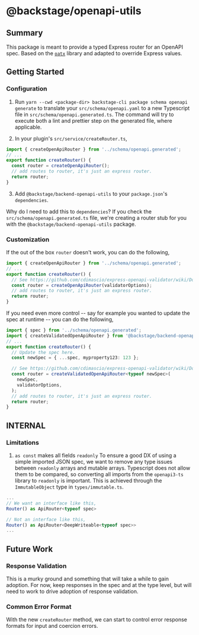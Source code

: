 # @backstage/openapi-utils

## Summary

This package is meant to provide a typed Express router for an OpenAPI spec. Based on the [`oatx`](https://github.com/varanauskas/oatx) library and adapted to override Express values.

## Getting Started

### Configuration

1. Run `yarn --cwd <package-dir> backstage-cli package schema openapi generate` to translate your `src/schema/openapi.yaml` to a new Typescript file in `src/schema/openapi.generated.ts`. The command will try to execute both a lint and prettier step on the generated file, where applicable.

2. In your plugin's `src/service/createRouter.ts`,

```ts
import { createOpenApiRouter } from '../schema/openapi.generated';
// ...
export function createRouter() {
  const router = createOpenApiRouter();
  // add routes to router, it's just an express router.
  return router;
}
```

3. Add `@backstage/backend-openapi-utils` to your `package.json`'s `dependencies`.

Why do I need to add this to `dependencies`? If you check the `src/schema/openapi.generated.ts` file, we're creating a router stub for you with the `@backstage/backend-openapi-utils` package.

### Customization

If the out of the box `router` doesn't work, you can do the following,

```ts
import { createOpenApiRouter } from '../schema/openapi.generated';
// ...
export function createRouter() {
  // See https://github.com/cdimascio/express-openapi-validator/wiki/Documentation for available options.
  const router = createOpenApiRouter(validatorOptions);
  // add routes to router, it's just an express router.
  return router;
}
```

If you need even more control -- say for example you wanted to update the spec at runtime -- you can do the following,

```ts
import { spec } from '../schema/openapi.generated';
import { createValidatedOpenApiRouter } from '@backstage/backend-openapi-utils';
// ...
export function createRouter() {
  // Update the spec here.
  const newSpec = { ...spec, myproperty123: 123 };

  // See https://github.com/cdimascio/express-openapi-validator/wiki/Documentation for available options.
  const router = createValidatedOpenApiRouter<typeof newSpec>(
    newSpec,
    validatorOptions,
  );
  // add routes to router, it's just an express router.
  return router;
}
```

## INTERNAL

### Limitations

1. `as const` makes all fields `readonly`
   To ensure a good DX of using a simple imported JSON spec, we want to remove any type issues between `readonly` arrays and mutable arrays. Typescript does not allow them to be compared, so converting all imports from the `openapi3-ts` library to `readonly` is important. This is achieved through the `ImmutableObject` type in `types/immutable.ts`.

```ts
...
// We want an interface like this,
Router() as ApiRouter<typeof spec>

// Not an interface like this,
Router() as ApiRouter<DeepWriteable<typeof spec>>
...
```

## Future Work

### Response Validation

This is a murky ground and something that will take a while to gain adoption. For now, keep responses in the spec and at the type level, but will need to work to drive adoption of response validation.

### Common Error Format

With the new `createRouter` method, we can start to control error response formats for input and coercion errors.
